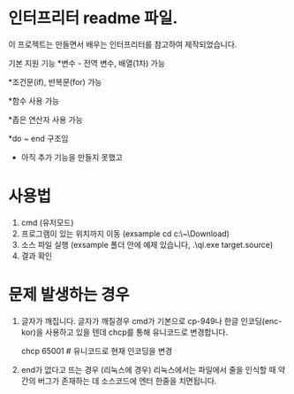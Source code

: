 # 인터프리터 readme 파일. 

이 프로젝트는 만들면서 배우는 인터프리터를 참고하여 제작되었습니다.




기본 지원 기능
*변수 - 전역 변수, 배열(1차) 가능

*조건문(if), 반복문(for) 가능

*함수 사용 가능

*좁은 연산자 사용 가능

*do ~ end 구조임




* 아직 추가 기능을 만들지 못했고


# 사용법

 1. cmd (유저모드)
 2. 프로그램이 있는 위치까지 이동 (exsample cd c:\\~\Download)
 3. 소스 파일 실행 (exsample 폴더 안에 예제 있습니다, .\qi.exe target.source)
 4. 결과 확인

# 문제 발생하는 경우
 1. 글자가 깨집니다.
    글자가 깨질경우 cmd가 기본으로 cp-949나 한글 인코딩(enc-kor)을 사용하고 있을 텐데
    chcp를 통해 유니코드로 변경합니다.
    
    chcp 65001  # 유니코드로 현재 인코딩을 변경
 
 2. end가 없다고 뜨는 경우 (리눅스에 경우)
    리눅스에서는 파일에서 줄을 인식할 때 약간의 버그가 존재하는 데
    소스코드에 엔터 한줄을 치면됩니다.

